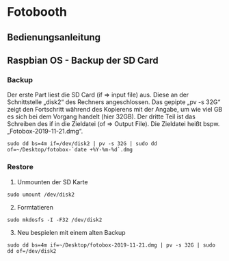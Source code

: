 # Fotobooth
## Bedienungsanleitung

## Raspbian OS - Backup der SD Card
### Backup

Der erste Part liest die SD Card (if => input file) aus. Diese an der Schnittstelle „disk2“ des Rechners angeschlossen. Das gepipte „pv -s 32G“ zeigt den Fortschritt während des Kopierens mit der Angabe, um wie viel GB es sich bei dem Vorgang handelt (hier 32GB). Der dritte Teil ist das Schreiben des if in die Zieldatei (of => Output File). Die Zieldatei heißt bspw. „Fotobox-2019-11-21.dmg“.

```sudo dd bs=4m if=/dev/disk2 | pv -s 32G | sudo dd of=~/Desktop/fotobox-`date +%Y-%m-%d`.dmg```

### Restore

1. Unmounten der SD Karte

```sudo umount /dev/disk2```


2. Formtatieren

```sudo mkdosfs -I -F32 /dev/disk2```


3. Neu bespielen mit einem alten Backup

```sudo dd bs=4m if=~/Desktop/fotobox-2019-11-21.dmg | pv -s 32G | sudo dd of=/dev/disk2```
